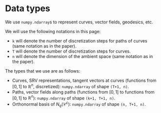 Data types
==========

We use `numpy.ndarray`s to represent curves, vector fields, geodesics, etc.

We will use the following notations in this page:
- `k` will denote the number of discretization steps for paths of curves (same notation as in the paper).
- `T` will denote the number of discretization steps for curves.
- `n` will denote the dimension of the ambient space (same notation as in the paper).

The types that we use are as follows:

- Curves, SRV representations, tangent vectors at curves (functions from $[0, 1]$ to $\mathbb{R}^n$, discretized): `numpy.ndarray` of shape `(T+1, n)`.
- Paths, vector fields along paths (functions from $[0, 1]$ to functions from $[0, 1]$ to $\mathbb{R}^n$): `numpy.ndarray` of shape `(k+1, T+1, n)`.
- Orthonormal basis of $N_q(\mathcal{C}^c)$: `numpy.ndarray` of shape `(n, T+1, n)`.